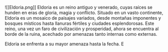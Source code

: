 ![[Eldoria.png]]
Eldoria es un reino antiguo y venerado, cuyas raíces se hunden en eras de gloria, magia y conflicto. Situado en un vasto continente, Eldoria es un mosaico de paisajes variados, desde montañas imponentes y bosques místicos hasta llanuras fértiles y ciudades esplendorosas. Este reino, una vez un faro de civilización y prosperidad, ahora se encuentra al borde de la ruina, acechado por amenazas tanto internas como externas.

Eldoria se enfrenta a su mayor amenaza hasta la fecha. E